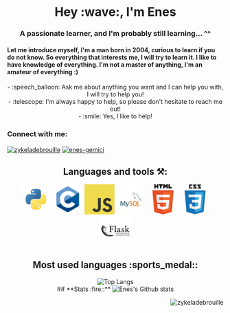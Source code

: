 <div align="center">
  
<h1 align="center">Hey  :wave:, I'm Enes</h1>
<h3 align="center">A passionate learner, and I'm probably still learning... ^^</h3>
<h4 align="left">Let me introduce myself, I'm a man born in 2004, curious to learn if you do not know. So everything that interests me, I will try to learn it. I like to have knowledge of everything. I'm not a master of anything, I'm an amateur of everything :)  </h4>
<p>
- :speech_balloon: Ask me about anything you want and I can help you with, I will try to help you!
<br>
- :telescope: I'm always happy to help, so please don't hesitate to reach me out!
<br>
- :smile: Yes, I like to help!
</p>

<h3 align="left">Connect with me:</h3>
<p align="left">
<a href="https://dev.to/zykeladebrouille" target="blank"><img align="center" src="https://raw.githubusercontent.com/rahuldkjain/github-profile-readme-generator/master/src/images/icons/Social/devto.svg" alt="zykeladebrouille" height="30" width="40" /></a>
<a href="https://linkedin.com/in/enes-gemici" target="blank"><img align="center" src="https://raw.githubusercontent.com/rahuldkjain/github-profile-readme-generator/master/src/images/icons/Social/linked-in-alt.svg" alt="enes-gemici" height="30" width="40" /></a>
</p>
<div align="center">
  
## **Languages and tools :hammer_and_pick::**

<code><img height="70" src="https://raw.githubusercontent.com/github/explore/80688e429a7d4ef2fca1e82350fe8e3517d3494d/topics/python/python.png"></code> <code><img height="70" src="https://raw.githubusercontent.com/github/explore/80688e429a7d4ef2fca1e82350fe8e3517d3494d/topics/c/c.png"></code> <code><img height="70" src="https://raw.githubusercontent.com/github/explore/80688e429a7d4ef2fca1e82350fe8e3517d3494d/topics/javascript/javascript.png"></code> <code><img height="70" src="https://raw.githubusercontent.com/github/explore/80688e429a7d4ef2fca1e82350fe8e3517d3494d/topics/mysql/mysql.png"></code> <code><img height="70" src="https://raw.githubusercontent.com/github/explore/80688e429a7d4ef2fca1e82350fe8e3517d3494d/topics/html/html.png"></code> <code><img height="70" src="https://raw.githubusercontent.com/github/explore/80688e429a7d4ef2fca1e82350fe8e3517d3494d/topics/css/css.png"></code>
<code><img height="70" src="https://raw.githubusercontent.com/github/explore/80688e429a7d4ef2fca1e82350fe8e3517d3494d/topics/flask/flask.png"></code>
</div>
  
<div align="center">
  
## **Most used languages :sports_medal::**

<img src="https://github-readme-stats.vercel.app/api/top-langs/?username=zykeladebrouille&langs_count=5&theme=tokyonight" alt="Top Langs">
</div>

<div align="center">
## **Stats :fire::**
<img src="https://github-readme-stats.vercel.app/api/?username=zykeladebrouille&count_private=true&theme=tokyonight&showicons=true" alt="Enes's Github stats">
</div>

<p align="right"> <img src="https://komarev.com/ghpvc/?username=zykeladebrouille&label=Profile%20views&color=ce3636&style=flat" alt="zykeladebrouille" /> </p>
